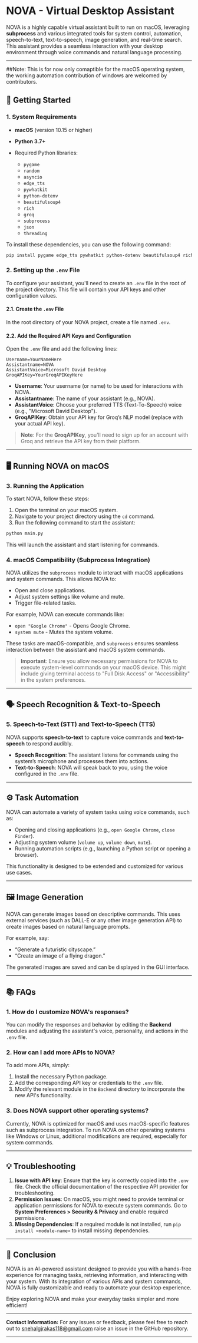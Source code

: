 # NOVA - Virtual Desktop Assistant

NOVA is a highly capable virtual assistant built to run on macOS, leveraging **subprocess** and various integrated tools for system control, automation, speech-to-text, text-to-speech, image generation, and real-time search. This assistant provides a seamless interaction with your desktop environment through voice commands and natural language processing.

---
##Note: This is for now only comaptible for the macOS operating system, the working automation contribution of windows are welcomed by contributors.

## 🚀 Getting Started

### 1. **System Requirements**

* **macOS** (version 10.15 or higher)
* **Python 3.7+**
* Required Python libraries:

  * `pygame`
  * `random`
  * `asyncio`
  * `edge_tts`
  * `pywhatkit`
  * `python-dotenv`
  * `beautifulsoup4`
  * `rich`
  * `groq`
  * `subprocess`
  * `json`
  * `threading`

To install these dependencies, you can use the following command:

```bash
pip install pygame edge_tts pywhatkit python-dotenv beautifulsoup4 rich groq
```

### 2. **Setting up the `.env` File**

To configure your assistant, you'll need to create an `.env` file in the root of the project directory. This file will contain your API keys and other configuration values.

#### 2.1. **Create the `.env` File**

In the root directory of your NOVA project, create a file named `.env`.

#### 2.2. **Add the Required API Keys and Configuration**

Open the `.env` file and add the following lines:

```
Username=YourNameHere
Assistantname=NOVA
AssistantVoice=Microsoft David Desktop
GroqAPIKey=YourGroqAPIKeyHere
```

* **Username**: Your username (or name) to be used for interactions with NOVA.
* **Assistantname**: The name of your assistant (e.g., NOVA).
* **AssistantVoice**: Choose your preferred TTS (Text-To-Speech) voice (e.g., "Microsoft David Desktop").
* **GroqAPIKey**: Obtain your API key for Groq’s NLP model (replace with your actual API key).

> **Note**: For the **GroqAPIKey**, you’ll need to sign up for an account with Groq and retrieve the API key from their platform.

---

## 🖥️ Running NOVA on macOS

### 3. **Running the Application**

To start NOVA, follow these steps:

1. Open the terminal on your macOS system.
2. Navigate to your project directory using the `cd` command.
3. Run the following command to start the assistant:

```bash
python main.py
```

This will launch the assistant and start listening for commands.

### 4. **macOS Compatibility (Subprocess Integration)**

NOVA utilizes the `subprocess` module to interact with macOS applications and system commands. This allows NOVA to:

* Open and close applications.
* Adjust system settings like volume and mute.
* Trigger file-related tasks.

For example, NOVA can execute commands like:

* `open "Google Chrome"` - Opens Google Chrome.
* `system mute` - Mutes the system volume.

These tasks are macOS-compatible, and `subprocess` ensures seamless interaction between the assistant and macOS system commands.

> **Important**: Ensure you allow necessary permissions for NOVA to execute system-level commands on your macOS device. This might include giving terminal access to "Full Disk Access" or "Accessibility" in the system preferences.

---

## 🗣️ Speech Recognition & Text-to-Speech

### 5. **Speech-to-Text (STT) and Text-to-Speech (TTS)**

NOVA supports **speech-to-text** to capture voice commands and **text-to-speech** to respond audibly.

* **Speech Recognition**: The assistant listens for commands using the system’s microphone and processes them into actions.
* **Text-to-Speech**: NOVA will speak back to you, using the voice configured in the `.env` file.

---

## ⚙️ Task Automation

NOVA can automate a variety of system tasks using voice commands, such as:

* Opening and closing applications (e.g., `open Google Chrome`, `close Finder`).
* Adjusting system volume (`volume up`, `volume down`, `mute`).
* Running automation scripts (e.g., launching a Python script or opening a browser).

This functionality is designed to be extended and customized for various use cases.

---

## 🖼️ Image Generation

NOVA can generate images based on descriptive commands. This uses external services (such as DALL-E or any other image generation API) to create images based on natural language prompts.

For example, say:

* “Generate a futuristic cityscape.”
* “Create an image of a flying dragon.”

The generated images are saved and can be displayed in the GUI interface.

---

## 📚 FAQs

### 1. **How do I customize NOVA's responses?**

You can modify the responses and behavior by editing the **Backend** modules and adjusting the assistant's voice, personality, and actions in the `.env` file.

### 2. **How can I add more APIs to NOVA?**

To add more APIs, simply:

1. Install the necessary Python package.
2. Add the corresponding API key or credentials to the `.env` file.
3. Modify the relevant module in the `Backend` directory to incorporate the new API's functionality.

### 3. **Does NOVA support other operating systems?**

Currently, NOVA is optimized for macOS and uses macOS-specific features such as subprocess integration. To run NOVA on other operating systems like Windows or Linux, additional modifications are required, especially for system commands.

---

## 💡 Troubleshooting

1. **Issue with API key**: Ensure that the key is correctly copied into the `.env` file. Check the official documentation of the respective API provider for troubleshooting.
2. **Permission Issues**: On macOS, you might need to provide terminal or application permissions for NOVA to execute system commands. Go to **System Preferences > Security & Privacy** and enable required permissions.
3. **Missing Dependencies**: If a required module is not installed, run `pip install <module-name>` to install missing dependencies.

---

## 🤖 Conclusion

NOVA is an AI-powered assistant designed to provide you with a hands-free experience for managing tasks, retrieving information, and interacting with your system. With its integration of various APIs and system commands, NOVA is fully customizable and ready to automate your desktop experience.

Enjoy exploring NOVA and make your everyday tasks simpler and more efficient!

---


**Contact Information:**
For any issues or feedback, please feel free to reach out to snehalgjrakas118@gmail.com raise an issue in the GitHub repository.

---

